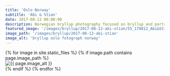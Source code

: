 ```yaml
---
title: 'Oslo Norway'
subtitle: 'Abi & Stian'
date: 2017-08-12 00:00:00
description: Norwegian bryllup photography focused on bryllup and portrait photography. 
featured_image: '/images/bryllup/2017-08-12-abi-stian/55_170812_Abi&Stian_W_Oslo_Norway.jpg'
image_path: '/images/bryllup/2017-08-12-abi-stian'
image_alt: 'bryllup oslo fotograph norway'
---
```


<!-- > “Cherry blossoms, the symbolic flower of the spring.” -->

<!-- DO NOT EDIT BELOW -->
<div class="image-wrap" >
{% for image in site.static_files %}
    {% if image.path contains page.image_path %}
        <div class="image-wrap" >
        <img src="{{ site.baseurl }}{{ image.path }}" alt="{{ page.image_alt }}" />
        </div>
    {% endif %}
{% endfor %}
